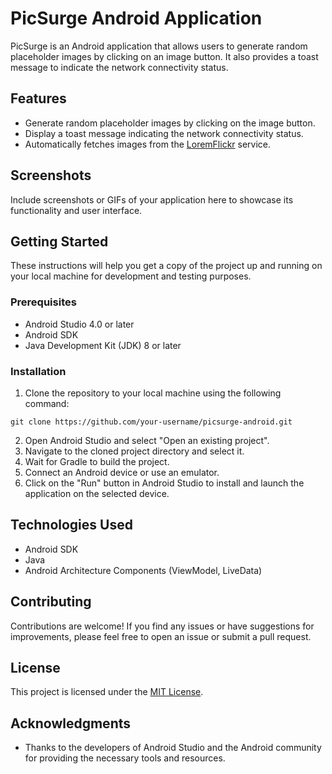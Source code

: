 # PicSurge Android Application

PicSurge is an Android application that allows users to generate random placeholder images by clicking on an image button. It also provides a toast message to indicate the network connectivity status.

## Features

- Generate random placeholder images by clicking on the image button.
- Display a toast message indicating the network connectivity status.
- Automatically fetches images from the [LoremFlickr](https://loremflickr.com/) service.

## Screenshots

Include screenshots or GIFs of your application here to showcase its functionality and user interface.

## Getting Started

These instructions will help you get a copy of the project up and running on your local machine for development and testing purposes.

### Prerequisites

- Android Studio 4.0 or later
- Android SDK
- Java Development Kit (JDK) 8 or later

### Installation

1. Clone the repository to your local machine using the following command:

`git clone https://github.com/your-username/picsurge-android.git`

2. Open Android Studio and select "Open an existing project".
3. Navigate to the cloned project directory and select it.
4. Wait for Gradle to build the project.
5. Connect an Android device or use an emulator.
6. Click on the "Run" button in Android Studio to install and launch the application on the selected device.

## Technologies Used

- Android SDK
- Java
- Android Architecture Components (ViewModel, LiveData)

## Contributing

Contributions are welcome! If you find any issues or have suggestions for improvements, please feel free to open an issue or submit a pull request.

## License

This project is licensed under the [MIT License](LICENSE).

## Acknowledgments

- Thanks to the developers of Android Studio and the Android community for providing the necessary tools and resources.
